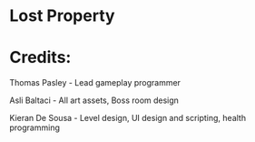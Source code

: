 # Lost Property


# Credits:
Thomas Pasley - Lead gameplay programmer

Asli Baltaci - All art assets, Boss room design

Kieran De Sousa - Level design, UI design and scripting, health programming
